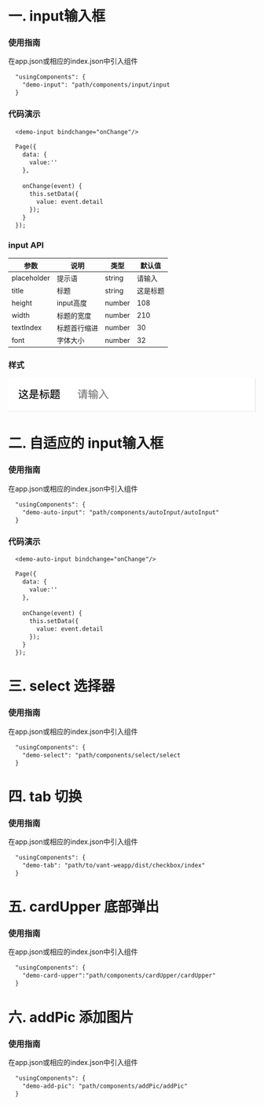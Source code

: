 # 一. input输入框
### 使用指南
在app.json或相应的index.json中引入组件
```
  "usingComponents": {
    "demo-input": "path/components/input/input
  }
```
### 代码演示
```
  <demo-input bindchange="onChange"/> 
```
```
  Page({
    data: {
      value:''
    },

    onChange(event) {   
      this.setData({
        value: event.detail
      });
    }
  });
```
### input API
|参数|说明|类型|默认值|
|--|--|---|---|
|placeholder|提示语|string|请输入|
|title|标题|string|这是标题|
|height|input高度|number|108|
|width|标题的宽度|number|210|
|textIndex|标题首行缩进|number|30|
|font|字体大小|number|32|
### 样式
![input](./images/input.png)

# 二. 自适应的 input输入框
### 使用指南
在app.json或相应的index.json中引入组件
```
  "usingComponents": {
    "demo-auto-input": "path/components/autoInput/autoInput"
  }
```
### 代码演示
```
  <demo-auto-input bindchange="onChange"/> 
```
```
  Page({
    data: {
      value:''
    },

    onChange(event) {   
      this.setData({
        value: event.detail
      });
    }
  });
```

# 三. select 选择器
### 使用指南
在app.json或相应的index.json中引入组件
```
  "usingComponents": {
    "demo-select": "path/components/select/select
  }
```
# 四. tab 切换
### 使用指南
在app.json或相应的index.json中引入组件
```
  "usingComponents": {
    "demo-tab": "path/to/vant-weapp/dist/checkbox/index"
  }
```
# 五. cardUpper 底部弹出
### 使用指南
在app.json或相应的index.json中引入组件
```
  "usingComponents": {
    "demo-card-upper":"path/components/cardUpper/cardUpper"
  }
```
# 六. addPic 添加图片
### 使用指南
在app.json或相应的index.json中引入组件
```
  "usingComponents": {
    "demo-add-pic": "path/components/addPic/addPic"
  }
```









